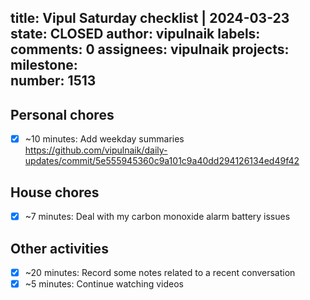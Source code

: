 title:	Vipul Saturday checklist | 2024-03-23
state:	CLOSED
author:	vipulnaik
labels:	
comments:	0
assignees:	vipulnaik
projects:	
milestone:	
number:	1513
--
## Personal chores

- [x] ~10 minutes: Add weekday summaries https://github.com/vipulnaik/daily-updates/commit/5e555945360c9a101c9a40dd294126134ed49f42

## House chores

- [x] ~7 minutes: Deal with my carbon monoxide alarm battery issues

## Other activities

- [x] ~20 minutes: Record some notes related to a recent conversation
- [x] ~5 minutes: Continue watching videos
